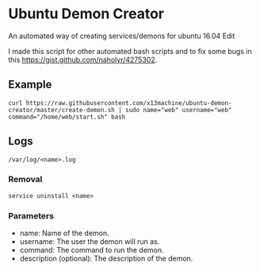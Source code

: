 # Ubuntu Demon Creator
An automated way of creating services/demons for ubuntu 16.04 Edit

I made this script for other automated bash scripts and to fix some bugs in this https://gist.github.com/naholyr/4275302.

## Example
	curl https://raw.githubusercontent.com/x13machine/ubuntu-demon-creator/master/create-demon.sh | sudo name="web" username="web" command="/home/web/start.sh" bash

## Logs
	/var/log/<name>.log
### Removal
	service uninstall <name>
### Parameters
* name: Name of the demon.
* username: The user the demon will run as.
* command: The command to run the demon.
* description (optional): The description of the demon.
